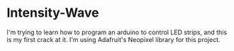 # Intensity-Wave
I'm trying to learn how to program an arduino to control LED strips, and this is my first crack at it. I'm using Adafruit's Neopixel library for this project.
